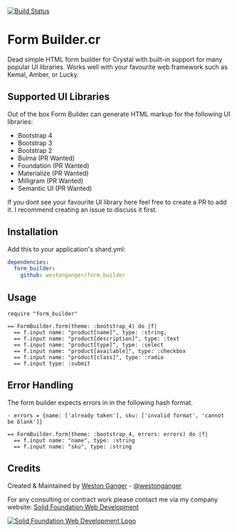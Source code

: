 [![Build Status](https://travis-ci.org/westonganger/form_builder.svg?branch=master)](https://travis-ci.org/https://travis-ci.org/westonganger/form_builder)

# Form Builder.cr

Dead simple HTML form builder for Crystal with built-in support for many popular UI libraries. Works well with your favourite web framework such as Kemal, Amber, or Lucky.

## Supported UI Libraries

Out of the box Form Builder can generate HTML markup for the following UI libraries:

- Bootstrap 4
- Bootstrap 3
- Bootstrap 2
- Bulma (PR Wanted)
- Foundation (PR Wanted)
- Materialize (PR Wanted)
- Milligram (PR Wanted)
- Semantic UI (PR Wanted)

If you dont see your favourite UI library here feel free to create a PR to add it. I recommend creating an issue to discuss it first.

## Installation

Add this to your application's shard.yml:

```yaml
dependencies:
  form_builder:
    github: westonganger/form_builder
```

## Usage 

```crystal
require "form_builder"
```

```slim
== FormBuilder.form(theme: :bootstrap_4) do |f|
  == f.input name: "product[name]", type: :string, 
  == f.input name: "product[description]", type: :text
  == f.input name: "product[type]", type: :select
  == f.input name: "product[available]", type: :checkbox
  == f.input name: "product[class]", type: :radio
  == f.input type: :submit
```

## Error Handling

The form builder expects errors in in the following hash format.

```slim
- errors = {name: ['already taken'], sku: ['invalid format', 'cannot be blank']}

== FormBuilder.form(theme: :bootstrap_4, errors: errors) do |f|
  == f.input name: "name", type: :string
  == f.input name: "sku", type: :string
```

## Credits

Created & Maintained by [Weston Ganger](https://westonganger.com) - [@westonganger](https://github.com/westonganger)

For any consulting or contract work please contact me via my company website: [Solid Foundation Web Development](https://solidfoundationwebdev.com)

[![Solid Foundation Web Development Logo](https://solidfoundationwebdev.com/logo-sm.png)](https://solidfoundationwebdev.com)
